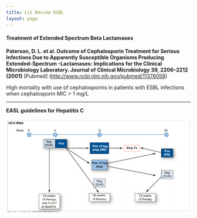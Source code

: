```yaml
---
title: Lit Review ESBL 
layout: page
---
```


#### Treatment of Extended Spectrum Beta Lactamases

**Paterson, D. L. et al. Outcome of Cephalosporin Treatment for Serious Infections Due to Apparently Susceptible Organisms Producing Extended-Spectrum -Lactamases: Implications for the Clinical Microbiology Laboratory. Journal of Clinical Microbiology 39, 2206–2212 (2001)** [Pubmed] (http://www.ncbi.nlm.nih.gov/pubmed/11376058)

High mortality with use of cephalosporins in patients with ESBL infections when cephalosporin MIC > 1 mg/L

-------------------------

**EASL guidelines for Hepatitis C**

![EASL Genotype I Dual Therapy](images/img1.png)
